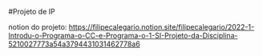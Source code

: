 #Projeto de IP

notion do projeto: https://filipecalegario.notion.site/filipecalegario/2022-1-Introdu-o-Programa-o-CC-e-Programa-o-1-SI-Projeto-da-Disciplina-5210027773a54a3794431031462778a6
